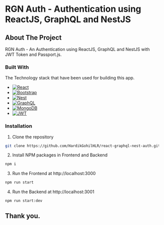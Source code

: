 # RGN Auth - Authentication using ReactJS, GraphQL and NestJS

<!-- ABOUT THE PROJECT -->
## About The Project

RGN Auth - An Authentication using ReactJS, GraphQL and NestJS with JWT Token and Passport.js. 


<!-- ### Live - **[Advisor](https://app-advisor.netlify.app/)** -->


### Built With
The Technology stack that have been used for building this app.

* [![React][React.js]][React-url]
* [![Bootstrap][Bootstrap]][bootstrap-url]
* [![Nest][NestJS]][nest-url]
* [![GraphQL][GraphQL]][graphql-url]
* [![MongoDB][MongoDB]][MongoDB-url]
* [![JWT][JWT]][graphql-url]


### Installation

1.  Clone the repository
```sh
git clone https://github.com/HardikGohilHLR/react-graphql-nest-auth.git
```
2. Install NPM packages in Frontend and Backend
```sh
npm i
```
3. Run the Frontend at http://localhost:3000
```sh
npm run start
```
4. Run the Backend at http://localhost:3001
```sh
npm run start:dev
```

[React.js]: https://img.shields.io/badge/react-%2320232a.svg?style=for-the-badge&logo=react&logoColor=%2361DAFB
[React-url]: https://reactjs.org/
[Bootstrap]: https://img.shields.io/badge/bootstrap-%23563D7C.svg?style=for-the-badge&logo=bootstrap&logoColor=white
[bootstrap-url]: https://react-bootstrap.github.io/
[NestJS]: https://img.shields.io/badge/nestjs-%23E0234E.svg?style=for-the-badge&logo=nestjs&logoColor=white
[nest-url]: https://nestjs.com/
[GraphQL]: https://img.shields.io/badge/-GraphQL-E10098?style=for-the-badge&logo=graphql&logoColor=white
[graphql-url]: https://graphql.org/
[JWT]: https://img.shields.io/badge/JWT-black?style=for-the-badge&logo=JSON%20web%20tokens
[jtw-url]: https://jwt.io/
[MongoDB]: https://img.shields.io/badge/MongoDB-%234ea94b.svg?style=for-the-badge&logo=mongodb&logoColor=white
[MongoDB-url]: https://www.mongodb.com/

## Thank you.